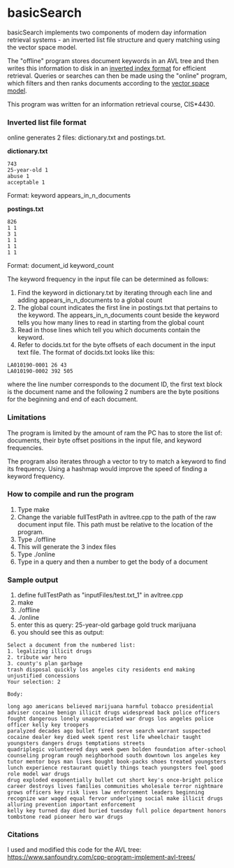 basicSearch
========

basicSearch implements two components of modern day information retrieval systems - an inverted list file structure and query matching using the vector space model.

The "offline" program stores document keywords in an AVL tree and then writes this information to disk in an [inverted index format](https://en.wikipedia.org/wiki/Inverted_index) for efficient retrieval.
Queries or searches can then be made using the "online" program, which filters and then ranks documents according to the [vector space model](https://en.wikipedia.org/wiki/Vector_space_model).

This program was written for an information retrieval course, CIS*4430.

### Inverted list file format

online generates 2 files: dictionary.txt and postings.txt.

<b>dictionary.txt</b>
```
743
25-year-old 1
abuse 1
acceptable 1
```
Format: keyword appears_in_n_documents

<b>postings.txt</b>
```
826
1 1
3 1
1 1
1 1
1 1
```
Format: document_id keyword_count

The keyword frequency in the input file can be determined as follows:

1. Find the keyword in dictionary.txt by iterating through each line and adding appears_in_n_documents to a global count
2. The global count indicates the first line in postings.txt that pertains to the keyword. The appears_in_n_documents count beside the keyword tells you how many lines to read in starting from the global count
3. Read in those lines which tell you which documents contain the keyword.
4. Refer to docids.txt for the byte offsets of each document in the input text file. The format of docids.txt looks like this:
```
LA010190-0001 26 43
LA010190-0002 392 505
```
where the line number corresponds to the document ID, the first text block is the document name and the following 2 numbers are the byte positions for the beginning and end of each document.

### Limitations
The program is limited by the amount of ram the PC has to store the list of:
	documents,
	their byte offset positions in the input file,
	and keyword frequencies.

The program also iterates through a vector to try to match a keyword to find its frequency. Using a hashmap would improve the speed of finding a keyword frequency.

### How to compile and run the program
1. Type make
2. Change the variable fullTestPath in avltree.cpp to the path of the raw document input file.
This path must be relative to the location of the program.
3. Type ./offline
4. This will generate the 3 index files
5. Type ./online
6. Type in a query and then a number to get the body of a document

### Sample output
1. define fullTestPath as "inputFiles/test.txt_1" in avltree.cpp
2. make
3. ./offline
4. ./online
5. enter this as query: 25-year-old garbage gold truck marijuana
6. you should see this as output:

```
Select a document from the numbered list:
1. legalizing illicit drugs
2. tribute war hero
3. county's plan garbage
trash disposal quickly los angeles city residents end making unjustified concessions
Your selection: 2

Body:

long ago americans believed marijuana harmful tobacco presidential adviser cocaine benign illicit drugs widespread back police officers fought dangerous lonely unappreciated war drugs los angeles police officer kelly key troopers
paralyzed decades ago bullet fired serve search warrant suspected cocaine dealer key died week spent rest life wheelchair taught youngsters dangers drugs temptations streets
quadriplegic volunteered days week gwen bolden foundation after-school counseling program rough neighborhood south downtown los angeles key tutor mentor boys man lives bought book-packs shoes treated youngsters lunch experience restaurant quietly things teach youngsters feel good role model war drugs
drug exploded exponentially bullet cut short key's once-bright police career destroys lives families communities wholesale terror nightmare grows officers key risk lives law enforcement leaders beginning recognize war waged equal fervor underlying social make illicit drugs alluring prevention important enforcement
kelly key turned day died buried tuesday full police department honors tombstone read pioneer hero war drugs
```

### Citations

I used and modified this code for the AVL tree:
	https://www.sanfoundry.com/cpp-program-implement-avl-trees/
